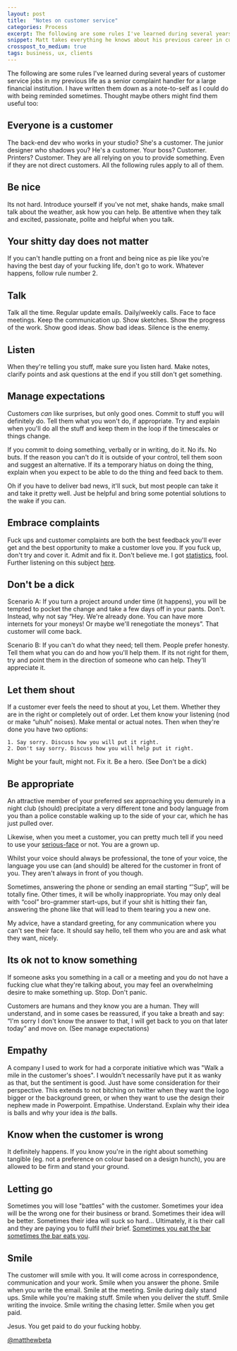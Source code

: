 ```yaml
---
layout: post
title:  "Notes on customer service"
categories: Process
excerpt: The following are some rules I've learned during several years of customer service jobs in my previous life as a senior complaint handler for a large financial institution. I have written them down as a note-to-self as I could do with being reminded sometimes. 
snippet: Matt takes everything he knows about his previous career in customer service and applies it his current career in customer service.
crosspost_to_medium: true
tags: business, ux, clients
---
```


<p class="lede">The following are some rules I've learned during several years of customer service jobs in my previous life as a senior complaint handler for a large financial institution. I have written them down as a note-to-self as I could do with being reminded sometimes. Thought maybe others might find them useful too:</p>

## Everyone is a customer
The back-end dev who works in your studio? She's a customer. The junior designer who shadows you? He's a customer. Your boss? Customer. Printers? Customer. They are all relying on you to provide something. Even if they are not direct customers. All the following rules apply to all of them.

## Be nice
Its not hard. Introduce yourself if you've not met, shake hands, make small talk about the weather, ask how you can help. Be attentive when they talk and excited, passionate, polite and helpful when you talk. 

## Your shitty day does not matter
If you can't handle putting on a front and being nice as pie like you're having the best day of your fucking life, don't go to work. Whatever happens, follow rule number 2.

## Talk 
Talk all the time. Regular update emails. Daily/weekly calls. Face to face meetings. Keep the communication up. Show sketches.  Show the progress of the work. Show good ideas. Show bad ideas. Silence is the enemy. 

## Listen
When they're telling you stuff, make sure you listen hard. Make notes, clarify points and ask questions at the end if you still don't get something.

## Manage expectations
Customers *can* like surprises, but only good ones. Commit to stuff you will definitely do. Tell them what you won't do, if appropriate. Try and explain when you'll do all the stuff and keep them in the loop if the timescales or things change. 

If you commit to doing something, verbally or in writing, do it.  No ifs. No buts. If the reason you can't do it is outside of your control, tell them soon and suggest an alternative. If its a temporary hiatus on doing the thing, explain when you expect to be able to do the thing and feed back to them.

Oh if you have to deliver bad news, it'll suck, but most people can take it and take it pretty well. Just be helpful and bring some potential solutions to the wake if you can.

## Embrace complaints
Fuck ups and customer complaints are both the best feedback you'll ever get and the best opportunity to make a customer love you. If you fuck up, don't try and cover it. Admit and fix it. Don't believe me. I got [statistics](http://jmi.fsu.edu/Services/Resources/Jerry-s-Articles/Selling-Your-Product-or-Service/Customer-Service-Data), fool. Further listening on this subject [here](http://www.amazon.co.uk/Rastamouse-Album-Makin-Ting-Good/dp/B0052T7J12).

## Don't be a dick
Scenario A: If you turn a project around under time (it happens), you will be tempted to pocket the change and take a few days off in your pants. Don't. Instead, why not say “Hey. We're already done. You can have more internets for your moneys! Or maybe we'll renegotiate the moneys”. That customer will come back. 

Scenario B: If you can't do what they need; tell them. People prefer honesty. Tell them what you can do and how you'll help them. If its not right for them, try and point them in the direction of someone who can help. They'll appreciate it. 

## Let them shout 
If a customer ever feels the need to shout at you, Let them. Whether they are in the right or completely out of order. Let them know your listening (nod or make “uhuh” noises). Make mental or actual notes. Then when they're done you have two options:

    1. Say sorry. Discuss how you will put it right.
    2. Don't say sorry. Discuss how you will help put it right. 

Might be your fault, might not. Fix it. Be a hero. (See Don't be a dick)

## Be appropriate

An attractive member of your preferred sex approaching you demurely in a night club (should) precipitate a very different tone and body language from you than a police constable walking up to the side of your car, which he has just pulled over.

Likewise, when you meet a customer, you can pretty much tell if you need to use your [serious-face](http://www.overthinkingit.com/wp-content/uploads/2009/01/seriousface.jpg) or not. You are a grown up.

Whilst your voice should always be professional, the tone of your voice, the language you use can (and should) be altered for the customer in front of you. They aren't always in front of you though.

Sometimes, answering the phone or sending an email starting “'Sup”, will be totally fine. Other times, it will be wholly inappropriate. You may only deal with “cool” bro-grammer start-ups, but if your shit is hitting their fan, answering the phone like that will lead to them tearing you a new one. 

My advice, have a standard greeting, for any communication where you can't see their face. It should say hello, tell them who you are and ask what they want, nicely. 

## Its ok not to know something 
If someone asks you something in a call or a meeting and you do not have a fucking clue what they're talking about, you may feel an overwhelming desire to make something up. Stop. Don't panic. 

Customers are humans and they know you are a human. They will understand, and in some cases be reassured, if you take a breath and say: “I'm sorry I don't know the answer to that, I will get back to you on that later today” and move on. (See manage expectations)

## Empathy
A company I used to work for had a corporate initiative which was "Walk a mile in the customer's shoes". I wouldn't necessarily have put it as wanky as that, but the sentiment is good. Just have some consideration for their perspective.
This extends to not bitching on twitter when they want the logo bigger or the background green, or when they want to use the design their nephew made in Powerpoint. Empathise. Understand. Explain why their idea is balls and why your idea is *the* balls.

## Know when the customer is wrong
It definitely happens. If you know you're in the right about something tangible (eg. not a preference on colour based on a design hunch), you are allowed to be firm and stand your ground. 

## Letting go
Sometimes you will lose "battles" with the customer. Sometimes your idea will be the wrong one for their business or brand. Sometimes their idea will be better. Sometimes their idea will suck so hard… Ultimately, it is their call and they are paying you to fulfil *their* brief. [Sometimes you eat the bar sometimes the bar eats you](http://www.youtube.com/watch?v=aPVLyB0Yc6I). 

## Smile
The customer will smile with you. It will come across in correspondence, communication and your work. Smile when you answer the phone. Smile when you write the email. Smile at the meeting. Smile during daily stand ups. Smile while you're making stuff. Smile when you deliver the stuff. Smile writing the invoice. Smile writing the chasing letter. Smile when you get paid. 

Jesus. You get paid to do your fucking hobby. 

<a href="http://twitter.com/matthewbeta" class="signature">@matthewbeta</a>